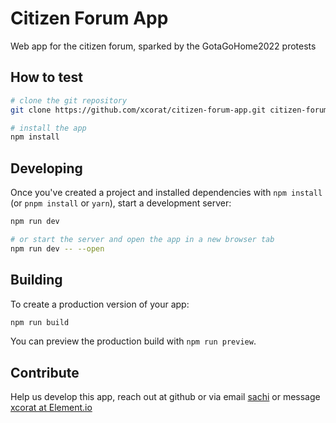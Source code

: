 # Citizen Forum App

Web app for the citizen forum, sparked by the GotaGoHome2022 protests

## How to test

```bash
# clone the git repository
git clone https://github.com/xcorat/citizen-forum-app.git citizen-forum-test

# install the app
npm install

```

## Developing

Once you've created a project and installed dependencies with `npm install` (or `pnpm install` or `yarn`), start a development server:

```bash
npm run dev

# or start the server and open the app in a new browser tab
npm run dev -- --open
```

## Building

To create a production version of your app:

```bash
npm run build
```

You can preview the production build with `npm run preview`.

## Contribute

Help us develop this app, reach out at github or via email [sachi](sachinthya.wagaarachchi@gmail.com) or message [xcorat at Element.io](https://matrix.to/#/@xcorat:matrix.org)

